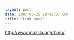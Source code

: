 ```yaml
---
layout: post
date: 2007-06-25 19:41:07 GMT
title: "Link post"
---
```

<http://www.mozilla.org/rhino/>

